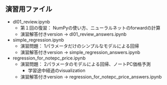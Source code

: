 ## 演習用ファイル

- dl01_review.ipynb
   - 第１回の復習： NumPyの使い方、ニューラルネットのforwardの計算
   - 演習解答付きversion → dl01_review_answers.ipynb
- simple_regression.ipynb
   - 演習問題： 1パラメータだけのシンプルなモデルによる回帰
   - 演習解答付きversion → simple_regression_answers.ipynb
- regression_for_notepc_price.ipynb
   - 演習問題： 2パラメータのモデルによる回帰、ノートPC価格予測
      - 学習途中経過のvisualization
   - 演習解答付きversion → regression_for_notepc_price_answers.ipynb
